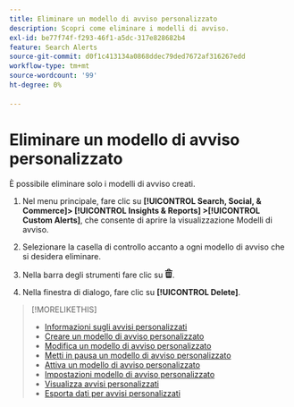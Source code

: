 ```yaml
---
title: Eliminare un modello di avviso personalizzato
description: Scopri come eliminare i modelli di avviso.
exl-id: be77f74f-f293-46f1-a5dc-317e828682b4
feature: Search Alerts
source-git-commit: d0f1c413134a0868ddec79ded7672af316267edd
workflow-type: tm+mt
source-wordcount: '99'
ht-degree: 0%

---
```


# Eliminare un modello di avviso personalizzato

È possibile eliminare solo i modelli di avviso creati.

1. Nel menu principale, fare clic su **[!UICONTROL Search, Social, & Commerce]> [!UICONTROL Insights & Reports] >[!UICONTROL Custom Alerts]**, che consente di aprire la visualizzazione Modelli di avviso.

1. Selezionare la casella di controllo accanto a ogni modello di avviso che si desidera eliminare.

1. Nella barra degli strumenti fare clic su ![Elimina](/help/search-social-commerce/assets/delete.png "Elimina").

1. Nella finestra di dialogo, fare clic su **[!UICONTROL Delete]**.

>[!MORELIKETHIS]
>
>* [Informazioni sugli avvisi personalizzati](alert-about.md)
>* [Creare un modello di avviso personalizzato](alert-template-create.md)
>* [Modifica un modello di avviso personalizzato](alert-template-edit.md)
>* [Metti in pausa un modello di avviso personalizzato](alert-template-pause.md)
>* [Attiva un modello di avviso personalizzato](alert-template-activate.md)
>* [Impostazioni modello di avviso personalizzato](alert-template-settings.md)
>* [Visualizza avvisi personalizzati](alert-view.md)
>* [Esporta dati per avvisi personalizzati](alert-export-data.md)
